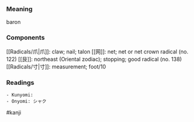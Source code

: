 ### Meaning

baron

### Components

[[Radicals/爪|爪]]: claw; nail; talon [[网]]: net; net or net crown radical (no. 122) [[艮]]: northeast (Oriental zodiac); stopping; good radical (no. 138) [[Radicals/寸|寸]]: measurement; foot/10

### Readings

```
- Kunyomi: 
- Onyomi: シャク
```

#kanji